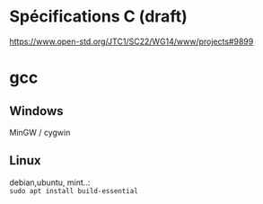 # Spécifications C (draft)
[https://www.open-std.org/JTC1/SC22/WG14/www/projects#9899
](https://www.open-std.org/JTC1/SC22/WG14/www/docs/n2310.pdf)

# gcc
## Windows
MinGW / cygwin
## Linux
debian,ubuntu, mint..:  
`sudo apt install build-essential`
